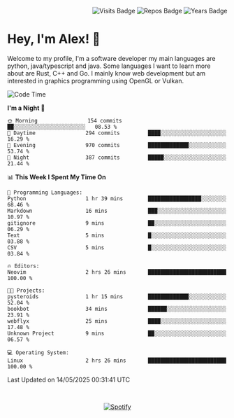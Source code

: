 <p align="right">
  <img src="https://badges.pufler.dev/visits/Alextibtab/Alextibtab" alt="Visits Badge">
  <img src="https://badges.pufler.dev/repos/Alextibtab/" alt="Repos Badge">
  <img src="https://badges.pufler.dev/years/Alextibtab/" alt="Years Badge">
</p>

<h1 align="left">Hey, I'm Alex! 💽 </h1>

Welcome to my profile, I'm a software developer my main languages are python, java/typescript and java. Some languages I want to learn more about are Rust, C++ and Go. I mainly know web development but am interested in graphics programming using OpenGL or Vulkan.

<!--START_SECTION:waka-->
![Code Time](http://img.shields.io/badge/Code%20Time-144%20hrs%2012%20mins-blue)

**I'm a Night 🦉** 

```text
🌞 Morning                154 commits         ██░░░░░░░░░░░░░░░░░░░░░░░   08.53 % 
🌆 Daytime                294 commits         ████░░░░░░░░░░░░░░░░░░░░░   16.29 % 
🌃 Evening                970 commits         █████████████░░░░░░░░░░░░   53.74 % 
🌙 Night                  387 commits         █████░░░░░░░░░░░░░░░░░░░░   21.44 % 
```


📊 **This Week I Spent My Time On** 

```text
💬 Programming Languages: 
Python                   1 hr 39 mins        █████████████████░░░░░░░░   68.46 % 
Markdown                 16 mins             ███░░░░░░░░░░░░░░░░░░░░░░   10.97 % 
gitignore                9 mins              ██░░░░░░░░░░░░░░░░░░░░░░░   06.29 % 
Text                     5 mins              █░░░░░░░░░░░░░░░░░░░░░░░░   03.88 % 
CSV                      5 mins              █░░░░░░░░░░░░░░░░░░░░░░░░   03.84 % 

🔥 Editors: 
Neovim                   2 hrs 26 mins       █████████████████████████   100.00 % 

🐱‍💻 Projects: 
pysteroids               1 hr 15 mins        █████████████░░░░░░░░░░░░   52.04 % 
bookbot                  34 mins             ██████░░░░░░░░░░░░░░░░░░░   23.91 % 
webflyx                  25 mins             ████░░░░░░░░░░░░░░░░░░░░░   17.48 % 
Unknown Project          9 mins              ██░░░░░░░░░░░░░░░░░░░░░░░   06.57 % 

💻 Operating System: 
Linux                    2 hrs 26 mins       █████████████████████████   100.00 % 
```


 Last Updated on 14/05/2025 00:31:41 UTC
<!--END_SECTION:waka-->
&nbsp;<div align="center">
  [![Spotify](https://spotify-now-playing-wine-six.vercel.app/api/spotify?border_color=ffffff)](https://open.spotify.com/user/pmo1v2ejnt42kgp5jar5drtag)
</div>


